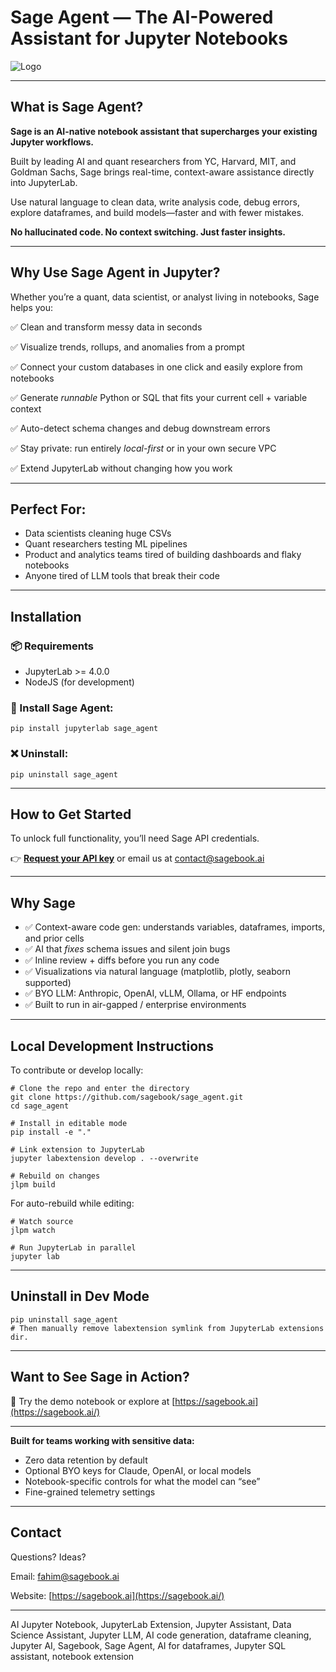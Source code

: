 # **Sage Agent — The AI-Powered Assistant for Jupyter Notebooks**

![Logo](https://i.imgur.com/JdA8ilQ.png)

---

## **What is Sage Agent?**

**Sage is an AI-native notebook assistant that supercharges your existing Jupyter workflows.**

Built by leading AI and quant researchers from YC, Harvard, MIT, and Goldman Sachs, Sage brings real-time, context-aware assistance directly into JupyterLab.

Use natural language to clean data, write analysis code, debug errors, explore dataframes, and build models—faster and with fewer mistakes.

**No hallucinated code. No context switching. Just faster insights.**

---

## **Why Use Sage Agent in Jupyter?**

Whether you’re a quant, data scientist, or analyst living in notebooks, Sage helps you:

✅ Clean and transform messy data in seconds

✅ Visualize trends, rollups, and anomalies from a prompt

✅ Connect your custom databases in one click and easily explore from notebooks 

✅ Generate *runnable* Python or SQL that fits your current cell + variable context

✅ Auto-detect schema changes and debug downstream errors

✅ Stay private: run entirely *local-first* or in your own secure VPC

✅ Extend JupyterLab without changing how you work

---

## **Perfect For:**

- Data scientists cleaning huge CSVs
- Quant researchers testing ML pipelines
- Product and analytics teams tired of building dashboards and flaky notebooks
- Anyone tired of LLM tools that break their code

---

## **Installation**

### **📦 Requirements**

- JupyterLab >= 4.0.0
- NodeJS (for development)

### **🧠 Install Sage Agent:**

```
pip install jupyterlab sage_agent
```

### **❌ Uninstall:**

```
pip uninstall sage_agent
```

---

## **How to Get Started**

To unlock full functionality, you’ll need Sage API credentials.

👉 [**Request your API key**](https://sagebook.ai/#contact) or email us at [contact@sagebook.ai](mailto:contact@sagebook.ai)

---

## **Why Sage**

- ✅ Context-aware code gen: understands variables, dataframes, imports, and prior cells
- ✅ AI that *fixes* schema issues and silent join bugs
- ✅ Inline review + diffs before you run any code
- ✅ Visualizations via natural language (matplotlib, plotly, seaborn supported)
- ✅ BYO LLM: Anthropic, OpenAI, vLLM, Ollama, or HF endpoints
- ✅ Built to run in air-gapped / enterprise environments

---

## **Local Development Instructions**

To contribute or develop locally:

```
# Clone the repo and enter the directory
git clone https://github.com/sagebook/sage_agent.git
cd sage_agent

# Install in editable mode
pip install -e "."

# Link extension to JupyterLab
jupyter labextension develop . --overwrite

# Rebuild on changes
jlpm build
```

For auto-rebuild while editing:

```
# Watch source
jlpm watch

# Run JupyterLab in parallel
jupyter lab
```

---

## **Uninstall in Dev Mode**

```
pip uninstall sage_agent
# Then manually remove labextension symlink from JupyterLab extensions dir.
```

---

## **Want to See Sage in Action?**

🎥 Try the demo notebook or explore at [https://sagebook.ai](https://sagebook.ai/)

---

**Built for teams working with sensitive data:**

- Zero data retention by default
- Optional BYO keys for Claude, OpenAI, or local models
- Notebook-specific controls for what the model can “see”
- Fine-grained telemetry settings

---

## **Contact**

Questions? Ideas?

Email: [fahim@sagebook.ai](mailto:fahim@sagebook.ai)

Website: [https://sagebook.ai](https://sagebook.ai/)

---

AI Jupyter Notebook, JupyterLab Extension, Jupyter Assistant, Data Science Assistant, Jupyter LLM, AI code generation, dataframe cleaning, Jupyter AI, Sagebook, Sage Agent, AI for dataframes, Jupyter SQL assistant, notebook extension